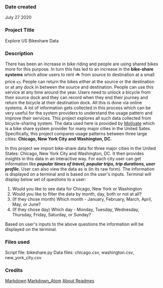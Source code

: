 ### Date created
July 27 2020

### Project Title
Explore US Bikeshare Data

### Description
There has been an increase in bike riding and people are using shared bikes more for this purpose. In turn this has led to an increase in the **bike-share systems** which allow users to rent :bike: from source to destination at a small price :dollar:. People can return the bikes either at the source or the destination or at any dock in between the source and destination. People can use this service at any time around the year.
Users need to unlock a bicycle from their source dock and they can record when they end their journey and return the bicycle at their destination dock. All this is done via online systems. A lot of information gets collected in this process which can be very useful for the system providers to understand the usage pattern and improve their services.
This project explores all such data collected from bicycle-sharing system. The data used here is provided by [Motivate](https://www.motivateco.com/) which is a bike share system provider for many major cities in the United Sates. Specifically, this project compares usage patterns between three large cities: **Chicago, New York City and Washington, DC.**

 In this project we import bike-share data for three major cities in the United States: Chicago, New York City and Washington, DC. It then provides insights in this data in an interactive way. For each city user can get information like ***popular times of travel, popular trips, trip durations, user profile.*** User can also view the data as is (in its raw form). The information is displayed on a terminal and is based on the user's inputs. Terminal will display below set of questions to a user:

1. Would you like to see data for Chicago, New York or Washington
2. Would you like to filter the data by month, day, both or not at all?
3. (If they chose month) Which month - January, February, March, April, May, or June?
4. (If they chose day) Which day - Monday, Tuesday, Wednesday, Thursday, Friday, Saturday, or   Sunday?

Based on user's inputs to the above questions the information will be displayed on the terminal.

### Files used
Script file: bikeshare.py
Data files: chicago.csv, washington.csv, new_york_city.csv

### Credits
[Markdown](https://guides.github.com/features/mastering-markdown/)
[Markdown_Atom](https://github.com/atom/markdown-preview)
[About Readmes](https://docs.github.com/en/github/creating-cloning-and-archiving-repositories/about-readmes)
